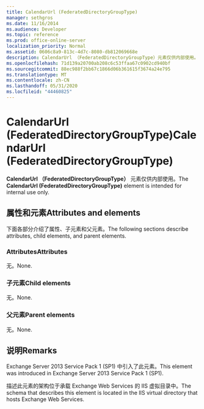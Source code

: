 ```yaml
---
title: CalendarUrl (FederatedDirectoryGroupType)
manager: sethgros
ms.date: 11/16/2014
ms.audience: Developer
ms.topic: reference
ms.prod: office-online-server
localization_priority: Normal
ms.assetid: 0606c8a9-813c-4d7c-8080-db812069668e
description: CalendarUrl （FederatedDirectoryGroupType）元素仅供内部使用。
ms.openlocfilehash: 71d139a20700ab208c6c53ffaa67c0902cd940bf
ms.sourcegitcommit: 88ec988f2bb67c1866d06b361615f3674a24e795
ms.translationtype: MT
ms.contentlocale: zh-CN
ms.lasthandoff: 05/31/2020
ms.locfileid: "44460825"
---
```

# <a name="calendarurl-federateddirectorygrouptype"></a><span data-ttu-id="91f9e-103">CalendarUrl (FederatedDirectoryGroupType)</span><span class="sxs-lookup"><span data-stu-id="91f9e-103">CalendarUrl (FederatedDirectoryGroupType)</span></span>

<span data-ttu-id="91f9e-104">**CalendarUrl （FederatedDirectoryGroupType）** 元素仅供内部使用。</span><span class="sxs-lookup"><span data-stu-id="91f9e-104">The **CalendarUrl (FederatedDirectoryGroupType)** element is intended for internal use only.</span></span> 

## <a name="attributes-and-elements"></a><span data-ttu-id="91f9e-105">属性和元素</span><span class="sxs-lookup"><span data-stu-id="91f9e-105">Attributes and elements</span></span>

<span data-ttu-id="91f9e-106">下面各部分介绍了属性、子元素和父元素。</span><span class="sxs-lookup"><span data-stu-id="91f9e-106">The following sections describe attributes, child elements, and parent elements.</span></span>
  
### <a name="attributes"></a><span data-ttu-id="91f9e-107">Attributes</span><span class="sxs-lookup"><span data-stu-id="91f9e-107">Attributes</span></span>

<span data-ttu-id="91f9e-108">无。</span><span class="sxs-lookup"><span data-stu-id="91f9e-108">None.</span></span>
  
### <a name="child-elements"></a><span data-ttu-id="91f9e-109">子元素</span><span class="sxs-lookup"><span data-stu-id="91f9e-109">Child elements</span></span>

<span data-ttu-id="91f9e-110">无。</span><span class="sxs-lookup"><span data-stu-id="91f9e-110">None.</span></span>
  
### <a name="parent-elements"></a><span data-ttu-id="91f9e-111">父元素</span><span class="sxs-lookup"><span data-stu-id="91f9e-111">Parent elements</span></span>

<span data-ttu-id="91f9e-112">无。</span><span class="sxs-lookup"><span data-stu-id="91f9e-112">None.</span></span>
  
## <a name="remarks"></a><span data-ttu-id="91f9e-113">说明</span><span class="sxs-lookup"><span data-stu-id="91f9e-113">Remarks</span></span>

<span data-ttu-id="91f9e-114">Exchange Server 2013 Service Pack 1 (SP1) 中引入了此元素。</span><span class="sxs-lookup"><span data-stu-id="91f9e-114">This element was introduced in Exchange Server 2013 Service Pack 1 (SP1).</span></span>
  
<span data-ttu-id="91f9e-115">描述此元素的架构位于承载 Exchange Web Services 的 IIS 虚拟目录中。</span><span class="sxs-lookup"><span data-stu-id="91f9e-115">The schema that describes this element is located in the IIS virtual directory that hosts Exchange Web Services.</span></span>
  

